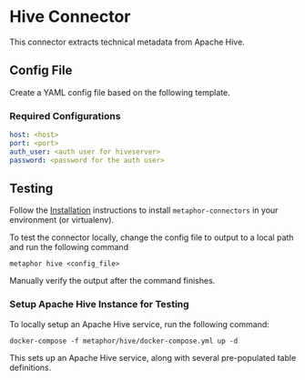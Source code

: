 # Hive Connector

This connector extracts technical metadata from Apache Hive.

## Config File

Create a YAML config file based on the following template.

### Required Configurations

```yaml
host: <host>
port: <port>
auth_user: <auth user for hiveserver>
password: <password for the auth user>
```

## Testing

Follow the [Installation](../../README.md) instructions to install `metaphor-connectors` in your environment (or virtualenv).

To test the connector locally, change the config file to output to a local path and run the following command

```shell
metaphor hive <config_file>
```

Manually verify the output after the command finishes.

### Setup Apache Hive Instance for Testing

To locally setup an Apache Hive service, run the following command:

```shell
docker-compose -f metaphor/hive/docker-compose.yml up -d
```

This sets up an Apache Hive service, along with several pre-populated table definitions.
